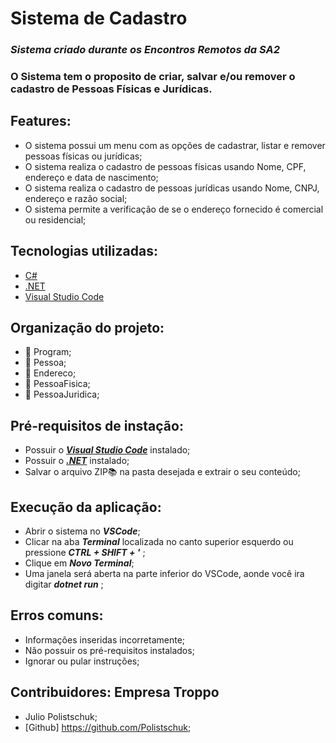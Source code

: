 # **Sistema de Cadastro**

### *Sistema criado durante os Encontros Remotos da SA2*

### O Sistema tem o proposito de criar, salvar e/ou remover o cadastro de Pessoas Físicas e Jurídicas.

##  Features:

*   O sistema possui um menu com as opções de cadastrar, listar e remover pessoas físicas ou jurídicas;
*   O sistema realiza o cadastro de pessoas físicas usando Nome, CPF, endereço e data de nascimento;
*   O sistema realiza o cadastro de pessoas jurídicas usando Nome, CNPJ, endereço e razão social;
*   O sistema permite a verificação de se o endereço fornecido é comercial ou residencial;

##  Tecnologias utilizadas:

- [C#](https://docs.microsoft.com/pt-br/dotnet/csharp/)
- [.NET](https://dotnet.microsoft.com/download)
- [Visual Studio Code](https://code.visualstudio.com/)

##  Organização do projeto:

*   📃 Program;
*   📃 Pessoa; 
*   📃 Endereco;
*   📃 PessoaFisica;
*   📃 PessoaJuridica;

##  Pré-requisitos de instação:

*   Possuir o **_[Visual Studio Code](https://code.visualstudio.com/)_** instalado;
*   Possuir o **_[.NET](https://dotnet.microsoft.com/en-us/)_** instalado;
*   Salvar o arquivo ZIP📚 na pasta desejada e extrair o seu conteúdo;

##  Execução da aplicação:

*   Abrir o sistema no **_VSCode_**;
*   Clicar na aba **_Terminal_** localizada no canto superior esquerdo ou pressione **_CTRL + SHIFT + '_** ;
*   Clique em **_Novo Terminal_**;
*   Uma janela será aberta na parte inferior do VSCode, aonde você ira digitar **_dotnet run_** ;

##  Erros comuns:

*   Informações inseridas incorretamente;
*   Não possuir os pré-requisitos instalados;
*   Ignorar ou pular instruções;

## Contribuidores: Empresa Troppo

*   Julio Polistschuk;
*   [Github] https://github.com/Polistschuk;